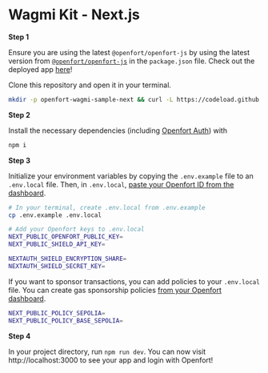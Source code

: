# Wagmi Kit - Next.js
**Step 1**

Ensure you are using the latest `@openfort/openfort-js` by using the latest version from [`@openfort/openfort-js`](https://www.npmjs.com/package/@openfort/openfort-js) in the `package.json` file. Check out the deployed app [here](https://wagmi.openfort.xyz/)!

Clone this repository and open it in your terminal. 

```sh
mkdir -p openfort-wagmi-sample-next && curl -L https://codeload.github.com/openfort-xyz/openfort-js/tar.gz/main | tar -xz --strip=4 -C openfort-wagmi-sample-next openfort-js-main/examples/apps/wallet-libraries/next-wagmi && cd openfort-wagmi-sample-next
```

**Step 2**

Install the necessary dependencies (including [Openfort Auth](https://www.npmjs.com/package/@openfort/openfort-js)) with 

```sh
npm i 
```

**Step 3**

Initialize your environment variables by copying the `.env.example` file to an `.env.local` file. Then, in `.env.local`, [paste your Openfort ID from the dashboard](https://www.openfort.xyz/docs/guides/client/api-keys).

```sh
# In your terminal, create .env.local from .env.example
cp .env.example .env.local

# Add your Openfort keys to .env.local
NEXT_PUBLIC_OPENFORT_PUBLIC_KEY=
NEXT_PUBLIC_SHIELD_API_KEY=

NEXTAUTH_SHIELD_ENCRYPTION_SHARE=
NEXTAUTH_SHIELD_SECRET_KEY=
```

If you want to sponsor transactions, you can add policies to your `.env.local` file. You can create gas sponsorship policies [from your Openfort dashboard](https://www.openfort.xyz/docs/guides/dashboard/gas-sponsorship).


```sh
NEXT_PUBLIC_POLICY_SEPOLIA=
NEXT_PUBLIC_POLICY_BASE_SEPOLIA=
```

**Step 4**

In your project directory, run `npm run dev`. You can now visit http://localhost:3000 to see your app and login with Openfort!

